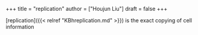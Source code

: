 +++
title = "replication"
author = ["Houjun Liu"]
draft = false
+++

[replication]({{< relref "KBhreplication.md" >}}) is the exact copying of cell information
